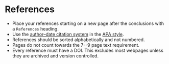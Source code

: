 # References

-   Place your references starting on a new page after the conclusions with a `References` heading.
-   Use the [author–date citation system](https://apastyle.apa.org/style-grammar-guidelines/citations/basic-principles/author-date) in the [APA style](https://apastyle.apa.org/style-grammar-guidelines/references).
-   References should be sorted alphabetically and not numbered.
-   Pages do not count towards the 7--9 page text requirement.
-   Every reference must have a DOI.
    This excludes most webpages unless they are archived and version controlled.

